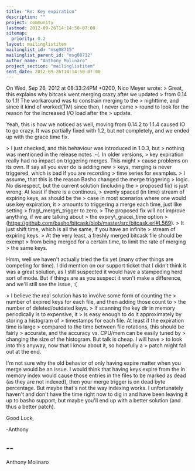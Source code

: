 ```yaml
---
title: "Re: Key expiration"
description: ""
project: community
lastmod: 2012-09-26T14:14:50-07:00
sitemap:
  priority: 0.2
layout: mailinglistitem
mailinglist_id: "msg08715"
mailinglist_parent_id: "msg08712"
author_name: "Anthony Molinaro"
project_section: "mailinglistitem"
sent_date: 2012-09-26T14:14:50-07:00
---
```


On Wed, Sep 26, 2012 at 08:33:24PM +0200, Nico Meyer wrote:
&gt; Great, this explains why bitcask went merging crazy after we updated
&gt; from 0.14 to 1.1! The workaround was to constrain merging to the
&gt; nighttime, and since it kind of worked(TM) since then, I never came
&gt; round to look for the reason for the increased I/O load after the
&gt; update.

Yeah, this is how we noticed as well, moving from 0.14.2 to 1.1.4
caused IO to go crazy. It was partially fixed with 1.2, but not
completely, and we ended up with the grace time fix.

&gt; I just checked, and this behaviour was introduced in 1.0.3, but
&gt; nothing was mentioned in the release notes :-(. In older versions,
&gt; key expiration really had no impact on triggering merges. This might
&gt; cause problems on its own. If say all you ever do is adding new
&gt; keys, merging is never triggered, which is bad if you are recording
&gt; time series for examples.
&gt; I assume, that this is the reason Basho changed the merge triggering
&gt; logic. No disrespect, but the current solution (including the
&gt; proposed fix) is just wrong. At least if there is a continous,
&gt; evenly spaced (in time) stream of expiring keys, as should be the
&gt; case in most scenarios where one would use key expiration, it
&gt; amounts to triggering a merge each time, just like setting
&gt; frag\\_merge\\_trigger to zero.
&gt; The proposed fix will not improve anything, if we are talking about
&gt; the expiry\\_grace\\_time option
&gt; (https://github.com/basho/bitcask/blob/master/src/bitcask.erl#L569).
&gt; It just shift time, which is all the same, if you have an infinite
&gt; stream of expiring keys.
&gt; At the very least, a freshly merged bitcask file should be exempt
&gt; from being merged for a certain time, to limit the rate of merging
&gt; the same keys.

Hmm, well we haven't actually tried the fix yet (many other things
are competing for time). I did mention on our support ticket that
I didn't think it was a great solution, as I still suspected it
would have a stampeding herd sort of mode. But if things are as
you suspect it won't make a difference, and we'll still see the
issue, :(

&gt; I believe the real solution has to involve some form of counting the
&gt; number of expired keys for each file, and then adding those count to
&gt; the number of deleted/outdated keys.
&gt; If scanning the key dir in memory periodically is to expensive, it
&gt; is easy enough to do it approximately by storing a histogram of
&gt; timestamps for each file. At least if the expiration time is large
&gt; compared to the time between file rotations, this should be fairly
&gt; accurate, and the accuracy vs. CPU/mem can be easily tuned by
&gt; changing the size of the histogram. But talk is cheap. I will have
&gt; to look into this anyway, now that I know about it, so hopefully a
&gt; patch might fall out at the end.

I'm not sure why the old behavior of only having expire matter when
you merge would be an issue. I would think that having keys expire
from the in memory index would cause those entries in the files to
be marked as dead (as they are not indexed), then your merge trigger
is on dead byte percentage. But maybe that's not the way indexing
works. I unfortunately haven't and don't have the time right now to
dig in and have been leaving it up to basho support, but maybe you'll
end up with a better solution (and thus a better patch).

Good Luck,

-Anthony

-- 
------------------------------------------------------------------------
Anthony Molinaro 

